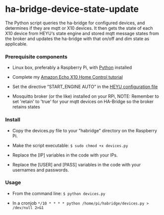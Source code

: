 # ha-bridge-device-state-update
The Python script queries the ha-bridge for configured devices, and determines if they are mqtt or X10 devices. It then gets the state of each X10 device from HEYU‘s state engine and stored mqtt message states from the broker and updates the ha-bridge with that on/off and dim state as applicable.

<h3>Prerequisite components</h3>

* Linux box, preferably a Raspberry Pi, with <a href="https://www.python.org/">Python</a> installed

* Complete my <a href="http://coreyswrite.com/tips-tricks/amazon-echo-x10-home-control-updated/">Amazon Echo X10 Home Control tutorial</a>

* Set the directive “START_ENGINE AUTO” in the <a href="https://github.com/audiofreak9/HEYU-config-file-example/blob/master/x10config#L241">HEYU configuration file</a>

* Mosquitto broker (or the like) installed on your RPi, NOTE: Remember to set 'retain' to 'true' for your mqtt devices on HA-Bridge so the broker retains states

<h3>Install</h3>

* Copy the devices.py file to your "habridge" directory on the Raspberry Pi.

* Make the script executable: `$ sudo chmod +x devices.py`

* Replace the [IP] variables in the code with your IPs.

* Replace the [USER] and [PASS] variables in the code with your usernames and passwords.

<h3>Usage</h3>

* From the command line: `$ python devices.py`

* In a cronjob `*/10 * * * * python /home/pi/habridge/devices.py > /dev/null 2>&1`
